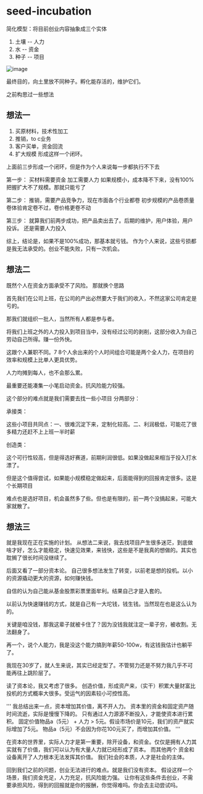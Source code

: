# seed-incubation
简化模型：将目前创业内容抽象成三个实体
  
1. 土壤 -- 人力
2. 水 -- 资金
3. 种子 -- 项目
   
![image](https://github.com/user-attachments/assets/6b05c67e-c8e9-44af-9245-99948099d7f5)

最终目的，向土里放不同种子。孵化能存活的，维护它们。

之前构思过一些想法
## 想法一
1. 买原材料，技术性加工
2. 推销，to c业务
3. 客户买单，资金回流
4. 扩大规模
形成这样一个闭环。

上面前三步形成一个闭环，但是作为个人来说每一步都执行不下去

第一步：
买材料需要资金
加工需要人力
如果规模小，成本降不下来，没有100%把握扩大不了规模。那就只能亏了

第二步：
推销，需要产品竞争力，现在市面各个行业都卷
初步规模的产品卷质量卷体验肯定卷不过，卷价格更卷不动

第三步：
就算我们前两步成功，把产品卖出去了。后期的维护，用户体验，用户投诉。
还是需要人力投入

综上，结论是，如果不是100%成功，那基本就亏钱。
作为个人来说，这些亏损都是我无法承受的。创业不能失败，只有一次机会。

## 想法二
既然个人在资金方面承受不了风险。
那就换个思路

首先我们在公司上班，在公司的产出必然要大于我们的收入，不然这家公司肯定是亏的。

那我们就组织一批人，当然所有人都是参与者。

将我们上班之外的人力投入到项目当中，没有经过公司的剥削，这部分收入为自己劳动自己所得。赚一份外快。

这跟个人兼职不同。7 8个人余出来的个人时间组合可能是两个全人力，在项目的效率和规模上比单人更具优势。

人力均摊到每人，也不会那么累。

最重要还能凑集一小笔启动资金。抗风险能力较强。

这个部分的难点就是我们需要去找一些小项目
分两部分：

承接类：

这些小项目共同点：一、很难沉淀下来，定制化较高。二、利润极低，可能花了很多精力还赶不上上班一半时薪

创造类：

这个可行性较高，但是得选好赛道，前期利润很低。如果没做起来相当于投入打水漂了。

但是这个值得尝试，如果能小规模稳定做起来，后面能得到的回报肯定很多。这是个长期项目

难点也是选好项目，机会虽然多了些。但也是有限的，前一两个没搞起来，可能大家就散了。

## 想法三
就是我现在正在实施的计划。
从想法二来说，我去找项目产生很多迷茫，到底做啥才好，怎么才能稳定，快速见效果，来钱快，这些是不是我真的想做的。其实也耽搁了很长时间没继续了。

后面又看了一部分资本论。
自己很多想法发生了转变，以前老是想的投机。以小的资源撬动更大的资源，如何赚快钱。

自信的认为自己能从基金股票彩票里面牟利。结果自己才是入套的。

以前认为快速赚钱的方式，就是自己有一大坨钱，钱生钱。当然现在也是这么认为的。

关键是咱没钱，那我这辈子就被卡住了？因为没钱我就注定一辈子穷，被收割。无法翻身了。

再一个，说个人能力，我是没这个能力搞到年薪50-100w，有这钱我估计也躺平了。

我现在30岁了，就人生来说，其实已经定型了。不管努力还是不努力我几乎不可能再往上跳阶层了。

读了资本论，我又考虑了很多。
创造价值，形成资产来，（实干）积累大量财富比投机的方式概率大很多。受运气的因素较小可控性高。

'''
我总结出来一点，资本增加其价值，离不开人力。
资本里的资金和固定资产随时间流逝，实际是慢慢下降的。
只有通过人力源源不断投入，才能使资本进行累积。
固定价值物品a（5元） + 人力 > 5元。假设市场价是10元，我们的资产就实际增加了5元。
物品a（5元）不会因为你花100元买了，而增加其价值。
'''

在资本的世界里，实际人力才是第一重要，除开设备，和资金。仅仅是拥有人力其实就有了价值，我们可以认为有大量人力就已经形成了资本。
而其他两个 资金和设备离开了人力根本无法发挥其价值。
我们社会的本质，人才是社会的主体。

回到我们之前的问题，创业无法进行的难点。就是我们没有资本。
假设这样一个场景，我们资金充足，人力充足，抗风险能力强。
让你有这些条件去创业，不需要承担风险，得到的回报就是你的报酬，你觉得难吗。你会去主动尝试吗。












